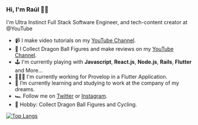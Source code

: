 ### Hi, I'm Raúl 👋🏼

I'm Ultra Instinct Full Stack Software Engineer, and tech-content creator at @YouTube

- 📹  I make video tutorials on my [YouTube Channel](https://www.youtube.com/channel/UC07xim4Gg8kOk3uZwMrGNeQ).
- 🐉  I Collect Dragon Ball Figures and make reviews on my [YouTube Channel](https://www.youtube.com/channel/UCzObQlzmFOSPIsUiiL7-RYg).
- 🕹️  I'm currently playing with **Javascript**, **React.js**, **Node.js**, **Rails**, **Flutter** and More...
- 👨🏻‍💻  I'm currently working for Provelop in a Flutter Application.
- 🌱  I’m currently learning and studying to work at the company of my dreams.
- 🏎️  Follow me on [Twitter](https://twitter.com/ZRaulPalacios) or [Instagram](https://www.instagram.com/raul_palacioz).
- 👾  Hobby: Collect Dragon Ball Figures and Cycling.

[![Top Langs](https://github-readme-stats.vercel.app/api/top-langs/?username=rulpalacios&layout=compact)](https://github.com/anuraghazra/github-readme-stats)

